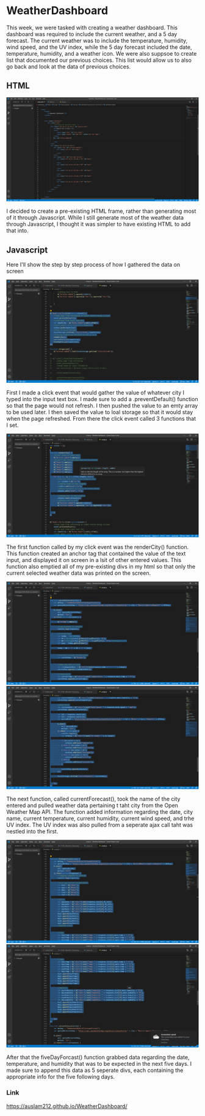 # WeatherDashboard

This week, we were tasked with creating a weather dashboard. This dashboard was required to include the current weather, and a 5 day forecast. The current weather was to include the temperature, humidity, wind speed, and the UV index, while the 5 day forecast included the date, temperature, humidity, and a weather icon. We were also suppsoe to create list that documented our previous choices. This list would allow us to also go back and look at the data of previous choices.

## HTML

![HTML Structure before JS is added](Assets/HTML-Weather-Dash.png)

I decided to create a pre-existing HTML frame, rather than generating most of it through Javascript. While I still generate most of the weather data through Javascript, I thought it was simpler to have existing HTML to add that into.

## Javascript

Here I'll show the step by step process of how I gathered the data on screen

![Javascript](Assets/Javascript-1.png)

First I made a click event that would gather the value of whatever city I typed into the input text box. I made sure to add a .preventDefault() function so that the page would not refresh. I then pushed the value to an emty array to be used later. I then saved the value to loal storage so that it would stay when the page refreshed. From there the click event called 3 functions that I set.


![Javascript](Assets/Javascript-2.png)

The first function called by my click event was the renderCity() function. This function created an anchor tag that contained the value of the text input, and displayed it on screen in a lsit of other entered values. This function also emptied all of my pre-existing divs in my html so that only the current selected weather data was printed on the screen.

![Javascript](Assets/Javascript-3.png)
![Javascript](Assets/Javascript-4.png)

The next function, called currentForecast(), took the name of the city entered and pulled weather data pertaining t taht city from the Open Weather Map API. The function added information regarding the date, city name, current temperature, current humidity, current wind speed, and trhe UV index. The UV index was also pulled from a seperate ajax call taht was nestled into the first.

![Javascript](Assets/Javascript-5.png)
![Javascript](Assets/Javascript-6.png)

After that the fiveDayForcast() function grabbed data regarding the date, temperature, and humidity that was to be expected in the next five days. I made sure to append this data as 5 seperate divs, each containing the appropriate info for the five following days.



### Link

https://auslam212.github.io/WeatherDashboard/


